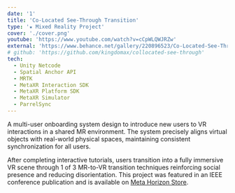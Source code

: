 ```yaml
---
date: '1'
title: 'Co-Located See-Through Transition'
type: '★ Mixed Reality Project'
cover: './cover.png'
youtube: 'https://www.youtube.com/watch?v=cCpWLQWJRZw'
external: 'https://www.behance.net/gallery/220896523/Co-Located-See-Through-Transition'
# github: 'https://github.com/kingdomax/collocated-see-through'
tech:
  - Unity Netcode
  - Spatial Anchor API
  - MRTK
  - MetaXR Interaction SDK
  - MetaXR Platform SDK
  - MetaXR Simulator
  - ParrelSync
---
```


A multi-user onboarding system design to introduce new users to VR interactions in a shared MR environment. The system precisely aligns virtual objects with real-world physical spaces, maintaining consistent synchronization for all users.

After completing interactive tutorials, users transition into a fully immersive VR scene through 1 of 3 MR-to-VR transition techniques reinforcing social presence and reducing disorientation. This project was featured in an IEEE conference publication and is available on [Meta Horizon Store](https://www.meta.com/s/2iO4ohtg7).
